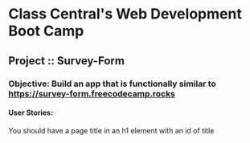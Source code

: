 # Class Central's Web Development Boot Camp
## Project :: Survey-Form

### Objective: Build an app that is functionally similar to https://survey-form.freecodecamp.rocks

#### User Stories:
You should have a page title in an h1 element with an id of title
